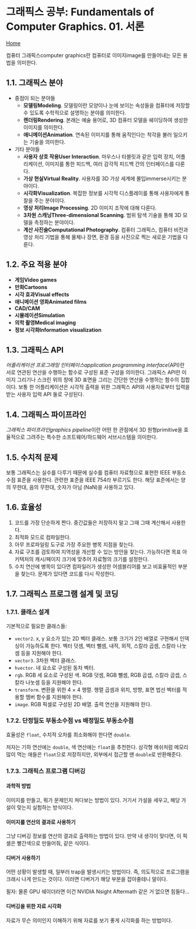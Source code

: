 # 그래픽스 공부: Fundamentals of Computer Graphics. 01. 서론
[Home](/)

컴퓨터 그래픽스computer graphics란 컴퓨터로 이미지image를 만들어내는 모든 용법을 의미한다.

## 1.1. 그래픽스 분야

* 중점이 되는 분야들
  * **모델링Modeling**. 모델링이란 모양이나 눈에 보이는 속성들을 컴퓨터에 저장할 수 있도록 수학적으로 설명하는 분야를 의미한다.
  * **렌더링Rendering**. 본래는 예술 용어로, 3D 컴퓨터 모델을 쉐이딩하여 생성한 이미지를 의미한다.
  * **애니메이션Animation**. 연속된 이미지를 통해 움직인다는 착각을 불러 일으키는 기술을 의미한다.
* 기타 분야들
  * **사용자 상호 작용User Interaction**. 마우스나 타블릿과 같은 입력 장치, 어플리케이션, 이미지를 통한 피드백, 여러 감각적 피드백 간의 인터페이스를 다룬다.
  * **가상 현실Virtual Reality**. 사용자를 3D 가상 세계에 몰입immerse시키는 분야이다.
  * **시각화Visualization**. 복잡한 정보를 시각적 디스플레이를 통해 사용자에게 통찰을 주는 분야이다.
  * **영상 처리Image Processing**. 2D 이미지 조작에 대해 다룬다.
  * **3차원 스캐닝Three-dimensional Scanning**. 범위 탐색 기술을 통해 3D 모델을 측정하는 분야이다.
  * **계산 사진술Computational Photography**. 컴퓨터 그래픽스, 컴퓨터 비전과 영상 처리 기법을 통해 물체나 장면, 환경 등을 사진으로 찍는 새로운 기법을 다룬다.

## 1.2. 주요 적용 분야

* **게임Video games**
* **만화Cartoons**
* **시각 효과Visual effects**
* **애니메이션 영화Animated films**
* **CAD/CAM**
* **시뮬레이션Simulation**
* **의학 촬영Medical imaging**
* **정보 시각화Information visualization**

## 1.3. 그래픽스 API

*어플리케이션 프로그래밍 인터페이스application programming interface*(API)란 서로 연관된 연산을 수행하는 함수로 구성된 표준 구성을 의미한다. 그래픽스 API란 이미지 그리기나 스크린 위의 창에 3D 표면을 그리는 간단한 연산을 수행하는 함수의 집합이다. 보통 한 어플리케이션은 시각적 출력을 위한 그래픽스 API와 사용자로부터 입력을 받는 사용자 입력 API 둘로 구성된다.

## 1.4. 그래픽스 파이프라인

*그래픽스 파이프라인graphics pipeline*이란 어떤 한 관점에서 3D 원형primitive을 효율적으로 그려주는 특수한 소프트웨어/하드웨어 서브시스템을 의미한다.

## 1.5. 수치적 문제

보통 그래픽스는 실수를 다루기 때문에 실수를 컴퓨터 자료형으로 표현한 IEEE 부동소수점 표준을 사용한다. 관련한 표준을 IEEE 754라 부르기도 한다. 해당 표준에서는 양의 무한대, 음의 무한대, 숫자가 아님 (NaN)을 사용하고 있다.

## 1.6. 효율성

1. 코드를 가장 단순하게 짠다. 중간값들은 저장하지 말고 그때 그때 계산해서 사용한다.
2. 최적화 모드로 컴파일한다.
3. 아무 프로파일링 도구로 가장 주요한 병목 지점을 찾는다.
4. 자료 구조를 검토하여 지역성을 개선할 수 있는 방안을 찾는다. 가능하다면 목표 아키텍처의 캐시/페이지 크기에 맞추어 자료형의 크기를 설정한다.
5. 수치 연산에 병목이 있다면 컴파일러가 생성한 어셈블리어를 보고 비효율적인 부분을 찾는다. 문제가 있다면 코드를 다시 작성한다.

## 1.7. 그래픽스 프로그램 설계 및 코딩

### 1.7.1. 클래스 설계

기본적으로 필요한 클래스들:

* `vector2`. x, y 요소가 있는 2D 벡터 클래스. 보통 크기가 2인 배열로 구현해서 인덱싱이 가능하도록 한다. 벡터 덧셈, 벡터 뺄셈, 내적, 외적, 스칼라 곱셈, 스칼라 나눗셈 등을 지원해야 한다.
* `vector3`. 3차원 벡터 클래스.
* `hvector`. 네 요소로 구성된 동차 벡터.
* `rgb`. RGB 세 요소로 구성된 색. RGB 덧셈, RGB 뺄셈, RGB 곱셉, 스칼라 곱셉, 스칼라 나눗셈 등을 지원해야 한다.
* `transform`. 변환을 위한 4 &times; 4 행렬. 행렬 곱셈과 위치, 방향, 표면 법선 벡터를 적용할 멤버 함수를 지원해야 한다.
* `image`. RGB 픽셀로 구성된 2D 배열. 출력 연산을 지원해야 한다.

### 1.7.2. 단정밀도 부동소수점 vs 배정밀도 부동소수점

효율성은 `float`, 수치적 오차를 최소화해야 한다면 `double`.

저자는 기하 연산에는 `double`, 색 연산에는 `float`을 추천한다. 삼각형 메쉬처럼 메모리 많이 먹는 애들은 `float`으로 저장하지만, 외부에서 접근할 땐 `double`로 반환해준다.

### 1.7.3. 그래픽스 프로그램 디버깅

#### 과학적 방법

이미지를 만들고, 뭐가 문제인지 쳐다보는 방법이 있다. 거기서 가설을 세우고, 해당 가설이 맞는지 실험하는 방식이다.

#### 이미지를 연산의 결과로 사용하기

그냥 디버깅 정보를 연산의 결과로 출력하는 방법이 있다. 만약 내 생각이 맞다면, 이 픽셀은 빨간색으로 만들어줘, 같은 식이다.

#### 디버거 사용하기

어떤 상황이 발생할 때, 일부러 trap을 발생시키는 방법이다. 즉, 의도적으로 프로그램을 크래시 나게 만드는 것이다. 이러면 디버거가 해당 부분을 잡아줄테니 말이다.

필자: 물론 GPU 쉐이더라면 이건 NVIDIA Nsight Aftermath 같은 거 없으면 힘들다...

#### 디버깅을 위한 자료 시각화

자료가 무슨 의미인지 이해하기 위해 자료를 보기 좋게 시각화를 하는 방법이다.